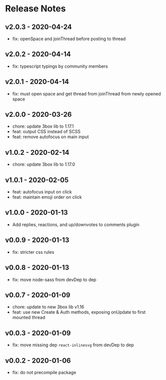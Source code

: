 # Release Notes

## v2.0.3 - 2020-04-24
* fix: openSpace and joinThread before posting to thread

## v2.0.2 - 2020-04-14
* fix: typescript typings by community members

## v2.0.1 - 2020-04-14
* fix: must open space and get thread from joinThread from newly opened space

## v2.0.0 - 2020-03-26
* chore: update 3box lib to 1.17.1
* feat: output CSS instead of SCSS
* feat: remove autofocus on main input

## v1.0.2 - 2020-02-14
* chore: update 3box lib to 1.17.0

## v1.0.1 - 2020-02-05
* feat: autofocus input on click
* feat: maintain emoji order on click

## v1.0.0 - 2020-01-13
* Add replies, reactions, and up/downvotes to comments plugin

## v0.0.9 - 2020-01-13
* fix: stricter css rules

## v0.0.8 - 2020-01-13
* fix: move node-sass from devDep to dep

## v0.0.7 - 2020-01-09
* chore: update to new 3box lib v1.16 
* feat: use new Create & Auth methods, exposing onUpdate to first mounted thread 

## v0.0.3 - 2020-01-09
* fix: move missing dep `react-inlinesvg` from devDep to dep

## v0.0.2 - 2020-01-06
* fix: do not precompile package

